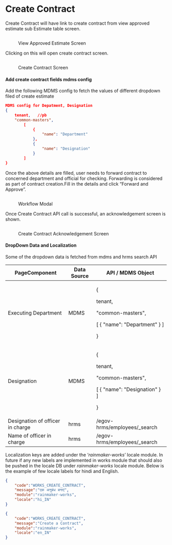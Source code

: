 # Create Contract

Create Contract will have link to create contract from view approved estimate sub Estimate table screen.

<figure><img src="../../../../../../.gitbook/assets/image (20) (1).png" alt=""><figcaption><p>View Approved Estimate Screen</p></figcaption></figure>

Clicking on this will open create contract screen.

<figure><img src="../../../../../../.gitbook/assets/image (36) (1).png" alt=""><figcaption><p>Create Contract Screen</p></figcaption></figure>

#### Add create contract fields mdms config

Add the following MDMS config to fetch the values of different dropdown filed of create estimate

```json
MDMS config for Depatment, Designation
{
    tenant,   //pb
    "common-masters",
        [
            {
                "name": "Department"
            },
            {
                "name": "Designation"
            }
        ]
}
```

Once the above details are filled, user needs to forward contract to concerned department and official for checking. Forwarding is considered as part of contract creation.Fill in the details and click “Forward and Approve”.

<figure><img src="../../../../../../.gitbook/assets/Screenshot from 2022-12-06 11-46-54.png" alt=""><figcaption><p>Workflow Modal</p></figcaption></figure>

Once Create Contract API call is successful, an acknowledgement screen is shown.

<figure><img src="../../../../../../.gitbook/assets/image (18) (1).png" alt=""><figcaption><p>Create Contract Acknowledgement Screen</p></figcaption></figure>

#### DropDown Data and Localization

Some of the dropdown data is fetched from mdms and hrms search API

| PageComponent                    | Data Source | API / MDMS Object                                                                                 |
| -------------------------------- | ----------- | ------------------------------------------------------------------------------------------------- |
| Executing Department             | MDMS        | <p>{</p><p>tenant, </p><p>"common-masters", </p><p>     [ { "name": "Department" } ]</p><p>}</p>  |
| Designation                      | MDMS        | <p>{</p><p>tenant, </p><p>"common-masters", </p><p>     [ { "name": "Designation" } ]</p><p>}</p> |
| Designation of officer in charge | hrms        | /egov-hrms/employees/\_search                                                                     |
| Name of officer in charge        | hrms        | /egov-hrms/employees/\_search                                                                     |

Localization keys are added under the ‘_rainmaker-works_’ locale module. In future if any new labels are implemented in works module that should also be pushed in the locale DB under _rainmaker-works_ locale module. Below is the example of few locale labels for hindi and English.

```json
{
    "code":"WORKS_CREATE_CONTRACT",
    "message":"एक अनुबंध बनाएं",
    "module":"rainmaker-works",
    "locale":"hi_IN"
}

{
    "code":"WORKS_CREATE_CONTRACT",
    "message":"Create a Contract",
    "module":"rainmaker-works",
    "locale":"en_IN"
}
```
